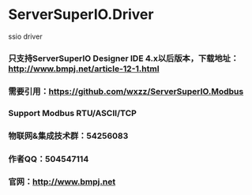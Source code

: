 # ServerSuperIO.Driver
ssio driver

### 只支持ServerSuperIO Designer IDE 4.x以后版本，下载地址：http://www.bmpj.net/article-12-1.html

### 需要引用：https://github.com/wxzz/ServerSuperIO.Modbus

### Support Modbus RTU/ASCII/TCP
### 物联网&集成技术群：54256083
### 作者QQ：504547114
### 官网：http://www.bmpj.net
